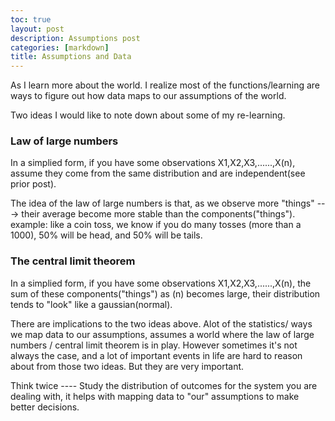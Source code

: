 ```yaml
---
toc: true
layout: post
description: Assumptions post
categories: [markdown]
title: Assumptions and Data
---
```


As I learn more about the world. I realize most of the functions/learning are ways to figure out how data maps to our assumptions of the world. 

Two ideas I would like to note down about some of my re-learning. 

### Law of large numbers 

In a simplied form, if you have some observations X1,X2,X3,......,X(n), assume they come from the same distribution and are independent(see prior post).

The idea of the law of large numbers is that, as we observe more "things" ---> their average become more stable than the components("things"). example: like a coin toss, we know if you do many tosses (more than a 1000), 50% will be head, and 50% will be tails. 


### The central limit theorem 

In a simplied form, if you have some observations X1,X2,X3,......,X(n), the sum of these components("things") as (n) becomes large, their distribution tends to "look" like a gaussian(normal). 


There are implications to the two ideas above. Alot of the statistics/ ways we map data to our assumptions, assumes a world where the law of large numbers / central limit theorem is in play. However sometimes it's not always the case, and a lot of important events in life are hard to reason about from those two ideas. But they are very important. 


Think twice ---- Study the distribution of outcomes for the system you are dealing with, it helps with mapping data to "our" assumptions to make better decisions. 

